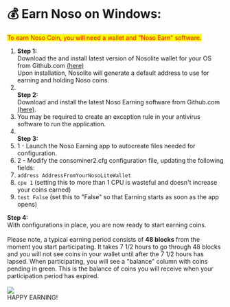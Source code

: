 # 💰 Earn Noso on Windows:

<mark style="color:red;">To earn Noso Coin, you will need a wallet and "Noso Earn" software.</mark>

1. **Step 1:**\
   Download the and install latest version of Nosolite wallet for your OS from Github.com [(here)](https://github.com/Noso-Project/NosoLite/releases)\
   Upon installation, Nosolite will generate a default address to use for earning and holding Noso coins.
2. \
   **Step 2:**\
   Download and install the latest Noso Earning software from Github.com [(here)](https://github.com/Noso-Project/consominer2/releases).
3. You may be required to create an exception rule in your antivirus software to run the application.
4. \
   **Step 3:**
5. 1 - Launch the Noso Earning app to autocreate files needed for configuration.
6. 2 - Modify the consominer2.cfg configuration file, updating the following fields:
7. `address AddressFromYourNosoLiteWallet`
8. `cpu 1` (setting this to more than 1 CPU is wasteful and doesn't increase your coins earned)
9. `test False` (set this to "False" so that Earning starts as soon as the app opens)

**Step 4:**\
With configurations in place, you are now ready to start earning coins.\
\
Please note, a typical earning period consists of **48 blocks** from the moment you start participating. It takes 7 1/2 hours to go through 48 blocks and you will not see coins in your wallet until after the 7 1/2 hours has lapsed. When participating, you will see a "balance" column with coins pending in green. This is the balance of coins you will receive when your participation period has expired.\
\
![](https://nosocoin.com/docs/images/consominerbal.png)\
HAPPY EARNING!
